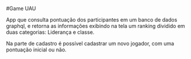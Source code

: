 #Game UAU

App que consulta pontuação dos participantes em um banco de dados graphql, e retorna as informações exibindo na tela um ranking dividido em duas categorias: Liderança e classe.

Na parte de cadastro é possível cadastrar um novo jogador, com uma pontuação inicial ou não.
